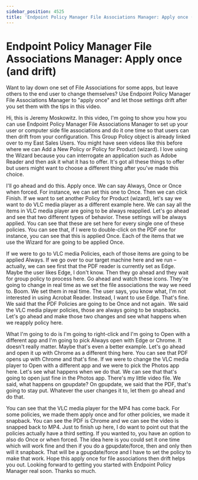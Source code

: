 ```yaml
---
sidebar_position: 4525
title: 'Endpoint Policy Manager File Associations Manager: Apply once (and drift)'
---
```


# Endpoint Policy Manager File Associations Manager: Apply once (and drift)

Want to lay down one set of File Associations for some apps, but leave others to the end user to change themselves? Use Endpoint Policy Manager File Associations Manager to "apply once" and let those settings drift after you set them with the tips in this video.

Hi, this is Jeremy Moskowitz. In this video, I'm going to show you how you can use Endpoint Policy Manager File Associations Manager to set up your user or computer side file associations and do it one time so that users can then drift from your configuration. This Group Policy object is already linked over to my East Sales Users. You might have seen videos like this before where we can Add a New Policy or Policy for Product (wizard). I love using the Wizard because you can interrogate an application such as Adobe Reader and then ask it what it has to offer. It's got all these things to offer but users might want to choose a different thing after you've made this choice.

I'll go ahead and do this. Apply once. We can say Always, Once or Once when forced. For instance, we can set this one to Once. Then we can click Finish. If we want to set another Policy for Product (wizard), let's say we want to do VLC media player as a different example here. We can say all the items in VLC media player are going to be always reapplied. Let's go ahead and see that two different types of behavior. These settings will be always applied. You can see that these are set here for every single one of these policies. You can see that, if I were to double-click on the PDF one for instance, you can see that this is applied Once. Each of the items that we use the Wizard for are going to be applied Once.

If we were to go to VLC media Policies, each of those items are going to be applied Always. If we go over to our target machine here and we run – actually, we can see first that the PDF reader is currently set as Edge. Maybe the user likes Edge, I don't know. Then they go ahead and they wait for group policy to process here. Go ahead and watch these icons. They're going to change in real time as we set the file associations the way we need to. Boom. We set them in real time. The user says, you know what, I'm not interested in using Acrobat Reader. Instead, I want to use Edge. That's fine. We said that the PDF Policies are going to be Once and not again.  We said the VLC media player policies, those are always going to be snapbacks. Let's go ahead and make those two changes and see what happens when we reapply policy here.

What I'm going to do is I'm going to right-click and I'm going to Open with a different app and I'm going to pick Always open with Edge or Chrome. It doesn't really matter. Maybe that's even a better example. Let's go ahead and open it up with Chrome as a different thing here. You can see that PDF opens up with Chrome and that's fine. If we were to change the VLC media player to Open with a different app and we were to pick the Photos app here. Let's see what happens when we do that. We can see that that's going to open just fine in the Photos app. There's my little video file. We said, what happens on gpupdate? On gpupdate, we said that the PDF, that's going to stay put. Whatever the user changes it to, let them go ahead and do that.

You can see that the VLC media player for the MP4 has come back. For some policies, we made them apply once and for other policies, we made it snapback. You can see the PDF is Chrome and we can see the video is snapped back to MP4. Just to finish up here, I do want to point out that the policies actually have a third setting. If you wanted to, you have an option to also do Once or when forced. The idea here is you could set it one time which will work fine and then if you do a gpupdate/force, then and only then will it snapback. That will be a gpupdate/force and I have to set the policy to make that work. Hope this apply once for file associations then drift helps you out. Looking forward to getting you started with Endpoint Policy Manager real soon. Thanks so much.